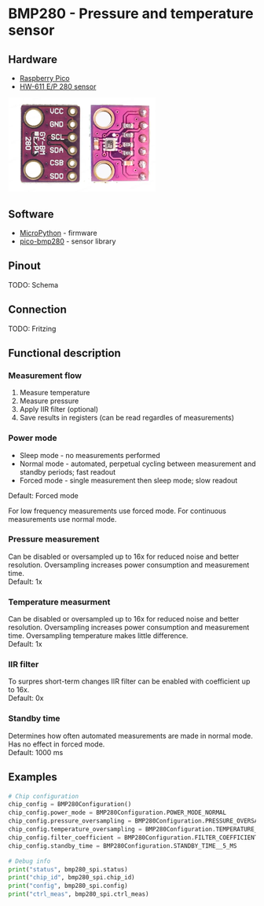 # BMP280 - Pressure and temperature sensor

## Hardware
- [Raspberry Pico](https://www.raspberrypi.com/products/raspberry-pi-pico/)
- [HW-611 E/P 280 sensor](https://www.bosch-sensortec.com/media/boschsensortec/downloads/datasheets/bst-bmp280-ds001.pdf)  
<img src="img/bmp280-pinout.webp" alt="BMP280 Pinout" width="300">

## Software
- [MicroPython](https://micropython.org/download/RPI_PICO/) - firmware
- [pico-bmp280](https://github.com/flrrth/pico-bmp280) - sensor library

## Pinout
TODO: Schema

## Connection
TODO: Fritzing

## Functional description
### Measurement flow
1. Measure temperature
2. Measure pressure
3. Apply IIR filter (optional)
4. Save results in registers (can be read regardles of measurements)

### Power mode
- Sleep mode - no measurements performed
- Normal mode - automated, perpetual cycling between measurement and standby periods; fast readout
- Forced mode - single measurement then sleep mode; slow readout

Default: Forced mode

For low frequency measurements use forced mode.
For continuous measurements use normal mode.

### Pressure measurement
Can be disabled or oversampled up to 16x for reduced noise and better resolution.
Oversampling increases power consumption and measurement time.  
Default: 1x

### Temperature measurment
Can be disabled or oversampled up to 16x for reduced noise and better resolution.
Oversampling increases power consumption and measurement time.
Oversampling temperature makes little difference.  
Default: 1x

### IIR filter
To surpres short-term changes IIR filter can be enabled with coefficient up to 16x.  
Default: 0x

### Standby time
Determines how often automated measurements are made in normal mode. Has no effect in forced mode.  
Default: 1000 ms

## Examples

```py
# Chip configuration
chip_config = BMP280Configuration()
chip_config.power_mode = BMP280Configuration.POWER_MODE_NORMAL
chip_config.pressure_oversampling = BMP280Configuration.PRESSURE_OVERSAMPLING_16X
chip_config.temperature_oversampling = BMP280Configuration.TEMPERATURE_OVERSAMPLING_2X
chip_config.filter_coefficient = BMP280Configuration.FILTER_COEFFICIENT_OFF
chip_config.standby_time = BMP280Configuration.STANDBY_TIME__5_MS
```

```py
# Debug info
print("status", bmp280_spi.status)
print("chip_id", bmp280_spi.chip_id)
print("config", bmp280_spi.config)
print("ctrl_meas", bmp280_spi.ctrl_meas)
```
